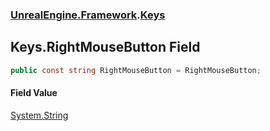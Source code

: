 ### [UnrealEngine.Framework](./UnrealEngine-Framework.md 'UnrealEngine.Framework').[Keys](./Keys.md 'UnrealEngine.Framework.Keys')
## Keys.RightMouseButton Field
  
```csharp
public const string RightMouseButton = RightMouseButton;
```
#### Field Value
[System.String](https://docs.microsoft.com/en-us/dotnet/api/System.String 'System.String')  
